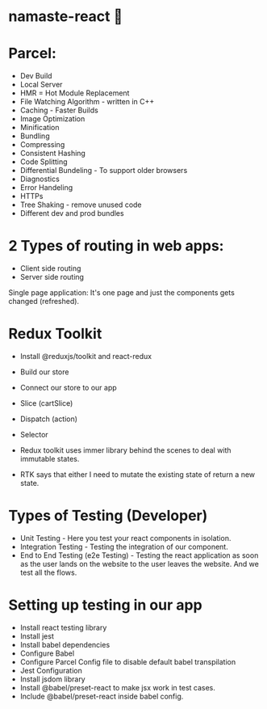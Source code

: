 # namaste-react 🚀

# Parcel:

- Dev Build
- Local Server
- HMR = Hot Module Replacement
- File Watching Algorithm - written in C++
- Caching - Faster Builds
- Image Optimization
- Minification
- Bundling
- Compressing
- Consistent Hashing
- Code Splitting
- Differential Bundeling - To support older browsers
- Diagnostics
- Error Handeling
- HTTPs
- Tree Shaking - remove unused code
- Different dev and prod bundles

# 2 Types of routing in web apps:

- Client side routing
- Server side routing

Single page application: It's one page and just the components gets changed (refreshed).

# Redux Toolkit

- Install @reduxjs/toolkit and react-redux
- Build our store
- Connect our store to our app
- Slice (cartSlice)
- Dispatch (action)
- Selector

- Redux toolkit uses immer library behind the scenes to deal with immutable states.
- RTK says that either I need to mutate the existing state of return a new state.

# Types of Testing (Developer)

- Unit Testing - Here you test your react components in isolation.
- Integration Testing - Testing the integration of our component.
- End to End Testing (e2e Testing) - Testing the react application as soon as the user lands on the website to the user leaves the website. And we test all the flows.

# Setting up testing in our app

- Install react testing library
- Install jest
- Install babel dependencies
- Configure Babel
- Configure Parcel Config file to disable default babel transpilation
- Jest Configuration
- Install jsdom library
- Install @babel/preset-react to make jsx work in test cases.
- Include @babel/preset-react inside babel config.
